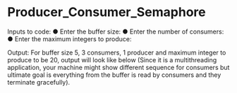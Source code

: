 # Producer_Consumer_Semaphore

Inputs to code:
● Enter the buffer size: <Integer>
● Enter the number of consumers: <Integer>
● Enter the maximum integers to produce: <Integer>

Output:
For buffer size 5, 3 consumers, 1 producer and maximum integer to produce to be 20, output
will look like below (Since it is a multithreading application, your machine might show different
sequence for consumers but ultimate goal is everything from the buffer is read by consumers
and they terminate gracefully).
